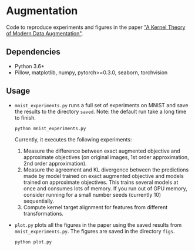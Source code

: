 # Augmentation
Code to reproduce experiments and figures in the paper ["A Kernel Theory of
Modern Data Augmentation"](http://arxiv.org/abs/1803.06084).

## Dependencies
- Python 3.6+
- Pillow, matplotlib, numpy, pytorch>=0.3.0, seaborn, torchvision

## Usage

* `mnist_experiments.py` runs a full set of experiments on MNIST and save the
    results to the directory `saved`. Note: the default run take a long time to
    finish.
    ```
    python mnist_experiments.py
    ```

    Currently, it executes the following experiments:
    1. Measure the difference between exact augmented objective and approximate
       objectives (on original images, 1st order approximation, 2nd order approximation).
    2. Measure the agreement and KL divergence between the predictions made by
       model trained on exact augmented objective and models trained on
       approximate objectives. This trains several models at once and consumes
       lots of memory. If you run out of GPU memory, consider running for a
       small number seeds (currently 10) sequentially.
    3. Compute kernel target alignment for features from different transformations. 

* `plot.py` plots all the figures in the paper using the saved results from 
  `mnist_experiments.py`. The figures are saved in the directory `figs`.
    ```
    python plot.py
    ```
